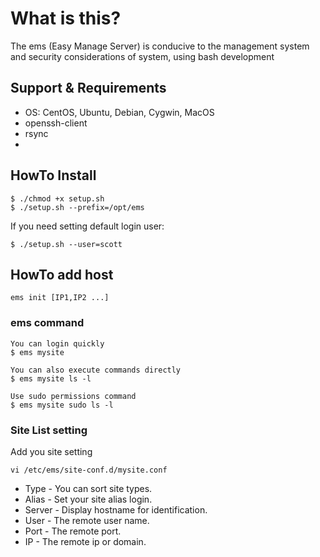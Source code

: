 # What is this?
 The ems (Easy Manage Server) is conducive to the management system and security considerations of system, using bash development

## Support & Requirements
- OS: CentOS, Ubuntu, Debian, Cygwin, MacOS
- openssh-client
- rsync
- 


## HowTo Install
```
$ ./chmod +x setup.sh
$ ./setup.sh --prefix=/opt/ems
```
If you need setting default login user:
```
$ ./setup.sh --user=scott
```

## HowTo add host
```
ems init [IP1,IP2 ...]
```


### ems command

```
You can login quickly
$ ems mysite

You can also execute commands directly
$ ems mysite ls -l

Use sudo permissions command
$ ems mysite sudo ls -l
```

### Site List setting
Add you site setting
```
vi /etc/ems/site-conf.d/mysite.conf
```

- Type - You can sort site types. 
- Alias - Set your site alias login.
- Server - Display hostname for identification.
- User - The remote user name.
- Port - The remote port.
- IP - The remote ip or domain.
